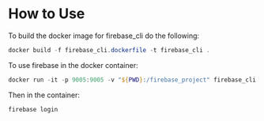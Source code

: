 # How to Use

To build the docker image for firebase_cli do the following:
```powershell
docker build -f firebase_cli.dockerfile -t firebase_cli .
```

To use firebase in the docker container:
```powershell
docker run -it -p 9005:9005 -v "${PWD}:/firebase_project" firebase_cli bash
```

Then in the container:
```bash
firebase login
```
